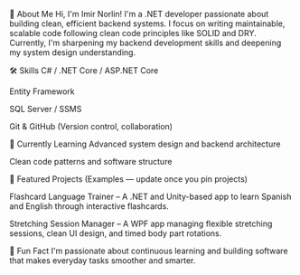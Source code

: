 👋 About Me
Hi, I'm Imir Norlin!
I'm a .NET developer passionate about building clean, efficient backend systems. I focus on writing maintainable, scalable code following clean code principles like SOLID and DRY.
Currently, I'm sharpening my backend development skills and deepening my system design understanding.

🛠️ Skills
C# / .NET Core / ASP.NET Core

Entity Framework

SQL Server / SSMS

Git & GitHub (Version control, collaboration)

🚀 Currently Learning
Advanced system design and backend architecture

Clean code patterns and software structure

📂 Featured Projects
(Examples — update once you pin projects)

Flashcard Language Trainer – A .NET and Unity-based app to learn Spanish and English through interactive flashcards.

Stretching Session Manager – A WPF app managing flexible stretching sessions, clean UI design, and timed body part rotations.

🧠 Fun Fact
I'm passionate about continuous learning and building software that makes everyday tasks smoother and smarter.

